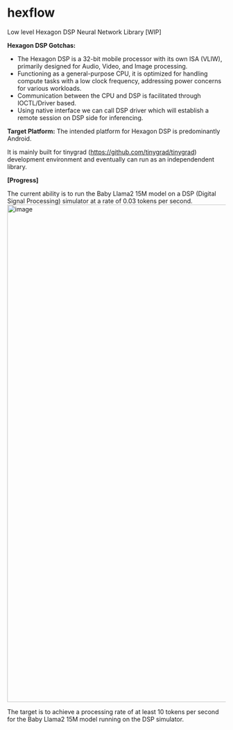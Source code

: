 # hexflow 
Low level Hexagon DSP Neural Network Library [WIP] 

**Hexagon DSP Gotchas:**

- The Hexagon DSP is a 32-bit mobile processor with its own ISA (VLIW), primarily designed for Audio, Video, and Image
processing.
- Functioning as a general-purpose CPU, it is optimized for handling compute tasks with a low clock frequency,
addressing power concerns for various workloads.
- Communication between the CPU and DSP is facilitated through IOCTL/Driver based.
- Using native interface we can call DSP driver which will establish a remote session on DSP side for inferencing.

**Target Platform:** The intended platform for Hexagon DSP is predominantly Android.

It is mainly built for tinygrad (https://github.com/tinygrad/tinygrad) development environment and eventually can run as an independendent library. 

**[Progress]**

The current ability is to run the Baby Llama2 15M model on a DSP (Digital Signal Processing) simulator at a rate of 0.03 tokens per second.
<img width="1148" alt="image" src="https://github.com/Santhoshkumar-p/hexflow/assets/24734488/3668f2dd-603f-48df-a453-3724523c9b39">

The target is to achieve a processing rate of at least 10 tokens per second for the Baby Llama2 15M model running on the DSP simulator.

